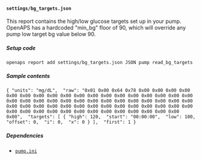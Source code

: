 #### `settings/bg_targets.json`
This report contains the high/low glucose targets set up in your pump. OpenAPS has a hardcoded "min_bg" floor of 90, which will override any pump low target bg value below 90.
##### Setup code
`openaps report add settings/bg_targets.json JSON pump read_bg_targets`
##### Sample contents
`{
  "units": "mg/dL", 
  "raw": "0x01 0x00 0x64 0x78 0x00 0x00 0x00 0x00 0x00 0x00 0x00 0x00 0x00 0x00 0x00 0x00 0x00 0x00 0x00 0x00 0x00 0x00 0x00 0x00 0x00 0x00 0x00 0x00 0x00 0x00 0x00 0x00 0x00 0x00 0x00 0x00 0x00 0x00 0x00 0x00 0x00 0x00 0x00 0x00 0x00 0x00 0x00 0x00 0x00 0x00 0x00 0x00 0x00 0x00 0x00 0x00 0x00 0x00 0x00 0x00 0x00 0x00 0x00 0x00", 
  "targets": [
    {
      "high": 120, 
      "start": "00:00:00", 
      "low": 100, 
      "offset": 0, 
      "i": 0, 
      "x": 0
    }
  ], 
  "first": 1
}`
##### Dependencies
* [`pump.ini`](openaps-device-pump.md)
